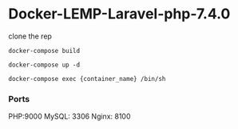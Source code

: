 # Docker-LEMP-Laravel-php-7.4.0
clone the rep

`docker-compose build`

`docker-compose up -d`

`docker-compose exec {container_name} /bin/sh`

### Ports
PHP:9000
MySQL: 3306
Nginx: 8100
